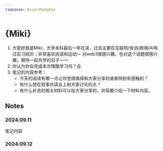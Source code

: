 ```yaml
---
timezone: Asia/Shanghai
---
```


# {Miki}

1. 大家好我是Miki，大学本科最后一年在读，过去主要在互联网/快消/跨境/AI有过实习经历；非常喜欢阅读和运动～ 对web3很感兴趣，也对这个话题很感兴趣，期待一起共学的日子～～
2. 你认为你会完成本次残酷学习吗？会
3. 笔记的内容参考：
   - 今天的阅读有哪一点让你觉得值得和大家分享的或者特别有感触的？
   - 有什么想在叙事共读会上和大家讨论的点？
   - 有什么补充的相关材料可以给大家分享的，并简要介绍一下材料内容。

## Notes

<!-- Content_START -->

### 2024.09.11

笔记内容

### 2024.09.12


<!-- Content_END -->
